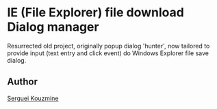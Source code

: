 IE (File Explorer) file download Dialog manager
===============================================
Resurrected old project, originally popup dialog 'hunter', now tailored to provide input 
(text entry and click event) do Windows Explorer file save dialog.

Author
------
[Serguei Kouzmine](kouzmine_serguei@yahoo.com)
